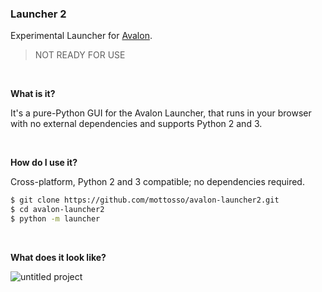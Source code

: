 ### Launcher 2

Experimental Launcher for [Avalon](https://github.com/getavalon).

> NOT READY FOR USE

<br>

**What is it?**

It's a pure-Python GUI for the Avalon Launcher, that runs in your browser with no external dependencies and supports Python 2 and 3.

<br>

**How do I use it?**

Cross-platform, Python 2 and 3 compatible; no dependencies required.

```bash
$ git clone https://github.com/mottosso/avalon-launcher2.git
$ cd avalon-launcher2
$ python -m launcher
```

<br>

**What does it look like?**

![untitled project](https://user-images.githubusercontent.com/2152766/46261996-139db600-c4f3-11e8-9284-c333cd82d848.gif)
